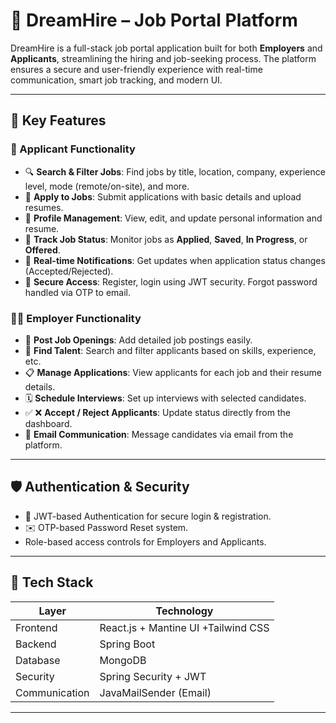 # 🚀 DreamHire – Job Portal Platform

DreamHire is a full-stack job portal application built for both **Employers** and **Applicants**, streamlining the hiring and job-seeking process. The platform ensures a secure and user-friendly experience with real-time communication, smart job tracking, and modern UI.

---

## 🔑 Key Features

### 👤 Applicant Functionality
- 🔍 **Search & Filter Jobs**: Find jobs by title, location, company, experience level, mode (remote/on-site), and more.
- 📄 **Apply to Jobs**: Submit applications with basic details and upload resumes.
- 🧾 **Profile Management**: View, edit, and update personal information and resume.
- 🧭 **Track Job Status**: Monitor jobs as **Applied**, **Saved**, **In Progress**, or **Offered**.
- 🔔 **Real-time Notifications**: Get updates when application status changes (Accepted/Rejected).
- 🔐 **Secure Access**: Register, login using JWT security. Forgot password handled via OTP to email.

### 🧑‍💼 Employer Functionality
- 📢 **Post Job Openings**: Add detailed job postings easily.
- 🔎 **Find Talent**: Search and filter applicants based on skills, experience, etc.
- 📋 **Manage Applications**: View applicants for each job and their resume details.
- 🗓️ **Schedule Interviews**: Set up interviews with selected candidates.
- ✅ ❌ **Accept / Reject Applicants**: Update status directly from the dashboard.
- 📧 **Email Communication**: Message candidates via email from the platform.

---

## 🛡️ Authentication & Security
- 🔐 JWT-based Authentication for secure login & registration.
- ✉️ OTP-based Password Reset system.
- Role-based access controls for Employers and Applicants.

---

## 🧰 Tech Stack

| Layer        | Technology               |
|--------------|---------------------------|
| Frontend     | React.js + Mantine UI  +Tailwind CSS  |
| Backend      | Spring Boot               |
| Database     | MongoDB                   |
| Security     | Spring Security + JWT     |
| Communication| JavaMailSender (Email)    |

---


